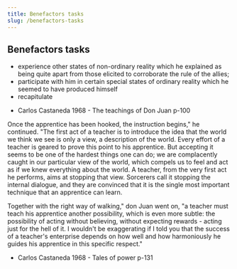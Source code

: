 ```yaml
---
title: Benefactors tasks
slug: /benefactors-tasks
---
```


## Benefactors tasks


 - experience other states of non-ordinary reality
which he explained as being quite apart from those elicited to corroborate the rule of the allies;
- participate with him in certain special states of ordinary reality which he seemed to have produced himself
- recapitulate



* Carlos Castaneda 1968 - The teachings of Don Juan p-100



Once the apprentice has been hooked, the instruction begins," he continued. "The first act of
a teacher is to introduce the idea that the world we think we see is only a view, a description of
the world. Every effort of a teacher is geared to prove this point to his apprentice. But accepting
it seems to be one of the hardest things one can do; we are complacently caught in our particular
view of the world, which compels us to feel and act as if we knew everything about the world. A
teacher, from the very first act he performs, aims at stopping that view. Sorcerers call it stopping
the internal dialogue, and they are convinced that it is the single most important technique that an
apprentice can learn.


Together with the right way of walking," don Juan went on, "a teacher must teach his
apprentice another possibility, which is even more subtle: the possibility of acting without
believing, without expecting rewards - acting just for the hell of it. I wouldn't be exaggerating if I
told you that the success of a teacher's enterprise depends on how well and how harmoniously he
guides his apprentice in this specific respect."

* Carlos Castaneda 1968 - Tales of power p-131